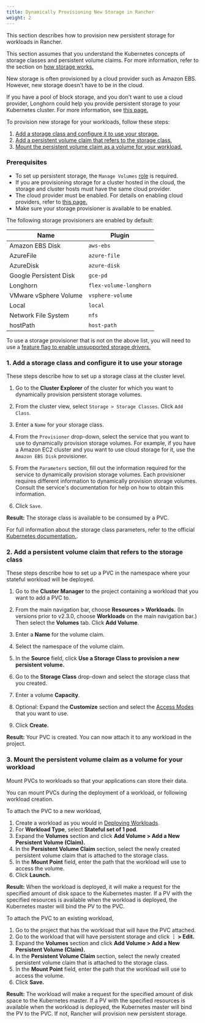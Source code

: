 ```yaml
---
title: Dynamically Provisioning New Storage in Rancher
weight: 2
---
```


This section describes how to provision new persistent storage for workloads in Rancher.

This section assumes that you understand the Kubernetes concepts of storage classes and persistent volume claims. For more information, refer to the section on [how storage works.](../how-storage-works)

New storage is often provisioned by a cloud provider such as Amazon EBS. However, new storage doesn't have to be in the cloud.

If you have a pool of block storage, and you don't want to use a cloud provider, Longhorn could help you provide persistent storage to your Kubernetes cluster. For more information, see [this page.]({{<baseurl>}}/rancher/v2.x/en/longhorn)

To provision new storage for your workloads, follow these steps:

1. [Add a storage class and configure it to use your storage.](#1-add-a-storage-class-and-configure-it-to-use-your-storage)
2. [Add a persistent volume claim that refers to the storage class.](#2-add-a-persistent-volume-claim-that-refers-to-the-storage-class)
3. [Mount the persistent volume claim as a volume for your workload.](#3-mount-the-persistent-volume-claim-as-a-volume-for-your-workload)

### Prerequisites

- To set up persistent storage, the `Manage Volumes` [role]({{<baseurl>}}/rancher/v2.x/en/admin-settings/rbac/cluster-project-roles/#project-role-reference) is required.
- If you are provisioning storage for a cluster hosted in the cloud, the storage and cluster hosts must have the same cloud provider.
- The cloud provider must be enabled. For details on enabling cloud providers, refer to [this page.]({{<baseurl>}}/rancher/v2.x/en/cluster-provisioning/rke-clusters/options/cloud-providers/)
- Make sure your storage provisioner is available to be enabled.

The following storage provisioners are enabled by default:

Name | Plugin
--------|----------
Amazon EBS Disk | `aws-ebs`
AzureFile | `azure-file`
AzureDisk | `azure-disk`
Google Persistent Disk | `gce-pd`
Longhorn | `flex-volume-longhorn`
VMware vSphere Volume |  `vsphere-volume`
Local | `local`
Network File System | `nfs`
hostPath | `host-path`

To use a storage provisioner that is not on the above list, you will need to use a [feature flag to enable unsupported storage drivers.]({{<baseurl>}}/rancher/v2.x/en/installation/options/feature-flags/enable-not-default-storage-drivers/)

### 1. Add a storage class and configure it to use your storage

These steps describe how to set up a storage class at the cluster level.

1. Go to the **Cluster Explorer** of the cluster for which you want to dynamically provision persistent storage volumes.

1. From the cluster view, select `Storage > Storage Classes`. Click `Add Class`.

1. Enter a `Name` for your storage class.

1. From the `Provisioner` drop-down, select the service that you want to use to dynamically provision storage volumes. For example, if you have a Amazon EC2 cluster and you want to use cloud storage for it, use the `Amazon EBS Disk` provisioner.

1. From the `Parameters` section, fill out the information required for the service to dynamically provision storage volumes. Each provisioner requires different information to dynamically provision storage volumes. Consult the service's documentation for help on how to obtain this information.

1. Click `Save`.

**Result:** The storage class is available to be consumed by a PVC.

For full information about the storage class parameters, refer to the official [Kubernetes documentation.](https://kubernetes.io/docs/concepts/storage/storage-classes/#parameters).

### 2. Add a persistent volume claim that refers to the storage class

These steps describe how to set up a PVC in the namespace where your stateful workload will be deployed.

1. Go to the **Cluster Manager** to the project containing a workload that you want to add a PVC to.

1. From the main navigation bar, choose **Resources > Workloads.** (In versions prior to v2.3.0, choose **Workloads** on the main navigation bar.) Then select the **Volumes** tab. Click **Add Volume**.

1. Enter a **Name** for the volume claim.

1. Select the namespace of the volume claim.

1. In the **Source** field, click **Use a Storage Class to provision a new persistent volume.**

1. Go to the **Storage Class** drop-down and select the storage class that you created.

1. Enter a volume **Capacity**.

1. Optional: Expand the **Customize** section and select the [Access Modes](https://kubernetes.io/docs/concepts/storage/persistent-volumes/#access-modes) that you want to use.

1. Click **Create.**

**Result:** Your PVC is created. You can now attach it to any workload in the project.

### 3. Mount the persistent volume claim as a volume for your workload

Mount PVCs to workloads so that your applications can store their data.

You can mount PVCs during the deployment of a workload, or following workload creation.

To attach the PVC to a new workload,

1. Create a workload as you would in [Deploying Workloads]({{<baseurl>}}/rancher/v2.x/en/k8s-in-rancher/workloads/deploy-workloads/).
1. For **Workload Type**, select **Stateful set of 1 pod**.
1. Expand the **Volumes** section and click **Add Volume > Add a New Persistent Volume (Claim).**
1. In the **Persistent Volume Claim** section, select the newly created persistent volume claim that is attached to the storage class.
1. In the **Mount Point** field, enter the path that the workload will use to access the volume.
1. Click **Launch.**

**Result:** When the workload is deployed, it will make a request for the specified amount of disk space to the Kubernetes master. If a PV with the specified resources is available when the workload is deployed, the Kubernetes master will bind the PV to the PVC.

To attach the PVC to an existing workload,

1. Go to the project that has the workload that will have the PVC attached.
1. Go to the workload that will have persistent storage and click **&#8942; > Edit.**
1. Expand the **Volumes** section and click **Add Volume > Add a New Persistent Volume (Claim).**
1. In the **Persistent Volume Claim** section, select the newly created persistent volume claim that is attached to the storage class.
1. In the **Mount Point** field, enter the path that the workload will use to access the volume.
1. Click **Save.**

**Result:** The workload will make a request for the specified amount of disk space to the Kubernetes master. If a PV with the specified resources is available when the workload is deployed, the Kubernetes master will bind the PV to the PVC. If not, Rancher will provision new persistent storage.
